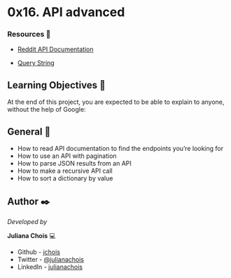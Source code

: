 # 0x16. API advanced

### Resources 🔧

- [Reddit API Documentation](https://intranet.hbtn.io/rltoken/odMvR9obKnQCx5EaM6_YFA)

- [Query String](https://intranet.hbtn.io/rltoken/KtHEZIjOvJXYtufkJE1r4A)

## Learning Objectives 📖

At the end of this project, you are expected to be able to explain to anyone, without the help of Google:

## General 📌

- How to read API documentation to find the endpoints you’re looking for
- How to use an API with pagination
- How to parse JSON results from an API
- How to make a recursive API call
- How to sort a dictionary by value

## Author ✒️

_Developed by_

**Juliana Chois** :computer:

- Github - [jchois](https://github.com/jchois)
- Twitter - [@julianachois](https://twitter.com/julianachois)
- LinkedIn - [julianachois](https://www.linkedin.com/in/julianachois/)
